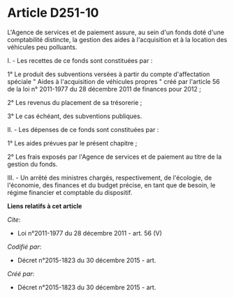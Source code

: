 # Article D251-10

L'Agence de services et de paiement assure, au sein d'un fonds doté d'une comptabilité distincte, la gestion des aides à
l'acquisition et à la location des véhicules peu polluants. 

I. - Les recettes de ce fonds sont constituées par : 

1° Le produit des subventions versées à partir du compte d'affectation spéciale " Aides à l'acquisition de véhicules propres
" créé par l'article 56 de la loi n° 2011-1977 du 28 décembre 2011 de finances pour 2012 ; 

2° Les revenus du placement de sa trésorerie ; 

3° Le cas échéant, des subventions publiques. 

II. - Les dépenses de ce fonds sont constituées par : 

1° Les aides prévues par le présent chapitre ; 

2° Les frais exposés par l'Agence de services et de paiement au titre de la gestion du fonds. 

III. - Un arrêté des ministres chargés, respectivement, de l'écologie, de l'économie, des finances et du budget précise, en
tant que de besoin, le régime financier et comptable du dispositif.

**Liens relatifs à cet article**

_Cite_:

  - Loi n°2011-1977 du 28 décembre 2011 - art. 56 (V)

_Codifié par_:

  - Décret n°2015-1823 du 30 décembre 2015 - art.

_Créé par_:

  - Décret n°2015-1823 du 30 décembre 2015 - art.
